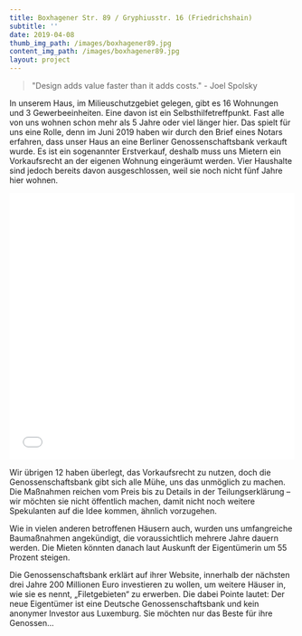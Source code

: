 ```yaml
---
title: Boxhagener Str. 89 / Gryphiusstr. 16 (Friedrichshain)
subtitle: ''
date: 2019-04-08
thumb_img_path: /images/boxhagener89.jpg
content_img_path: /images/boxhagener89.jpg
layout: project
---
```

> "Design adds value faster than it adds costs." - Joel Spolsky

In unserem Haus, im Milieuschutzgebiet gelegen, gibt es 16 Wohnungen und 3 Gewerbeeinheiten. Eine davon ist ein Selbsthilfetreffpunkt. Fast alle von uns wohnen schon mehr als 5 Jahre oder viel länger hier. Das spielt für uns eine Rolle, denn im Juni 2019 haben wir durch den Brief eines Notars erfahren, dass unser Haus an eine Berliner Genossenschaftsbank verkauft wurde. Es ist ein sogenannter Erstverkauf, deshalb muss uns Mietern ein Vorkaufsrecht an der eigenen Wohnung eingeräumt werden. Vier Haushalte sind jedoch bereits davon ausgeschlossen, weil sie noch nicht fünf Jahre hier wohnen.

<iframe title="" aria-label="Locator Maps" id="datawrapper-chart-UjXnK" src="//datawrapper.dwcdn.net/UjXnK/1/" scrolling="no" frameborder="0" style="width: 0; min-width: 100% !important; border: none;" height="471"></iframe><script type="text/javascript">!function(){"use strict";window.addEventListener("message",function(a){if(void 0!==a.data["datawrapper-height"])for(var e in a.data["datawrapper-height"]){var t=document.getElementById("datawrapper-chart-"+e)||document.querySelector("iframe[src*='"+e+"']");t&&(t.style.height=a.data["datawrapper-height"][e]+"px")}})}();</script>

Wir übrigen 12 haben überlegt, das Vorkaufsrecht zu nutzen, doch die Genossenschaftsbank gibt sich alle Mühe, uns das unmöglich zu machen. Die Maßnahmen reichen vom Preis bis zu Details in der Teilungserklärung – wir möchten sie nicht öffentlich machen, damit nicht noch weitere Spekulanten auf die Idee kommen, ähnlich vorzugehen.

Wie in vielen anderen betroffenen Häusern auch, wurden uns umfangreiche Baumaßnahmen angekündigt, die voraussichtlich mehrere Jahre dauern werden. Die Mieten könnten danach laut Auskunft der Eigentümerin um 55 Prozent steigen.

Die Genossenschaftsbank erklärt auf ihrer Website, innerhalb der nächsten drei Jahre 200 Millionen Euro investieren zu wollen, um weitere Häuser in, wie sie es nennt, „Filetgebieten“ zu erwerben. Die dabei Pointe lautet: Der neue Eigentümer ist eine Deutsche Genossenschaftsbank und kein anonymer Investor aus Luxemburg. Sie möchten nur das Beste für ihre Genossen...

